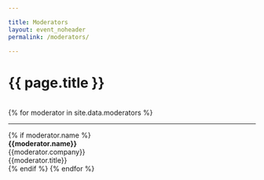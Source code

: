 ```yaml
---

title: Moderators
layout: event_noheader
permalink: /moderators/

---
```


# {{ page.title }}

<br>
<div class="keynote-full">
{% for moderator in site.data.moderators %}
<hr>
		{% if moderator.name %}
		<div>
		    <a name="{{moderator.name}}"><img style="background-image: url(/assets/images/keynotes/{{moderator.image | default: 'owasp_logo.png'}});{{moderator.style}};"></a>
		</div>
		<div class='keynote-info'>
			<a><strong>{{moderator.name}}</strong></a>
			<br>
			{{moderator.company}}
			<br>
            {{moderator.title}}
		</div>
		{% endif %}
{% endfor %}
</div>
